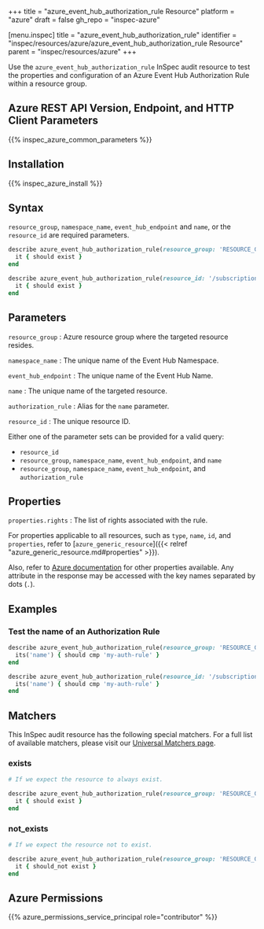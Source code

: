 +++
title = "azure_event_hub_authorization_rule Resource"
platform = "azure"
draft = false
gh_repo = "inspec-azure"

[menu.inspec]
title = "azure_event_hub_authorization_rule"
identifier = "inspec/resources/azure/azure_event_hub_authorization_rule Resource"
parent = "inspec/resources/azure"
+++

Use the `azure_event_hub_authorization_rule` InSpec audit resource to test the properties and configuration of an Azure Event Hub Authorization Rule within a resource group.

## Azure REST API Version, Endpoint, and HTTP Client Parameters

{{% inspec_azure_common_parameters %}}

## Installation

{{% inspec_azure_install %}}

## Syntax

`resource_group`, `namespace_name`, `event_hub_endpoint` and `name`, or the `resource_id` are required parameters.
```ruby
describe azure_event_hub_authorization_rule(resource_group: 'RESOURCE_GROUP', namespace_name: 'EVENT_NAME', event_hub_endpoint: 'HUB_NAME', name: 'AUTH_RULE') do
  it { should exist }
end
```

```ruby
describe azure_event_hub_authorization_rule(resource_id: '/subscriptions/{subscriptionId}/resourceGroups/{resourceGroupName}/providers/Microsoft.EventHub/namespaces/{namespaceName}/eventhubs/{eventHubName}/authorizationRules/{authorizationRuleName}') do
  it { should exist }
end
```

## Parameters

`resource_group`
: Azure resource group where the targeted resource resides.

`namespace_name`
: The unique name of the Event Hub Namespace.

`event_hub_endpoint`
: The unique name of the Event Hub Name.

`name`
: The unique name of the targeted resource.

`authorization_rule`
: Alias for the `name` parameter.

`resource_id`
: The unique resource ID.

Either one of the parameter sets can be provided for a valid query:

- `resource_id`
- `resource_group`, `namespace_name`, `event_hub_endpoint`, and `name`
- `resource_group`, `namespace_name`, `event_hub_endpoint`, and `authorization_rule`

## Properties

`properties.rights`
: The list of rights associated with the rule.

For properties applicable to all resources, such as `type`, `name`, `id`, and `properties`, refer to [`azure_generic_resource`]({{< relref "azure_generic_resource.md#properties" >}}).

Also, refer to [Azure documentation](https://docs.microsoft.com/en-us/rest/api/eventhub/stable/authorization-rules-event-hubs/get-authorization-rule?tabs=HTTP) for other properties available. Any attribute in the response may be accessed with the key names separated by dots (`.`).

## Examples

### Test the name of an Authorization Rule

```ruby
describe azure_event_hub_authorization_rule(resource_group: 'RESOURCE_GROUP', namespace_name: 'EVENT_NAME', event_hub_endpoint: 'HUB_NAME', name: 'AUTH_RULE') do
  its('name') { should cmp 'my-auth-rule' }
end
```

```ruby
describe azure_event_hub_authorization_rule(resource_id: '/subscriptions/{subscriptionId}/resourceGroups/{resourceGroupName}/providers/Microsoft.EventHub/namespaces/{namespaceName}/eventhubs/{eventHubName}/authorizationRules/{authorizationRuleName}') do
  its('name') { should cmp 'my-auth-rule' }
end
```

## Matchers

This InSpec audit resource has the following special matchers. For a full list of available matchers, please visit our [Universal Matchers page](https://docs.chef.io/inspec/matchers/).

### exists

```ruby
# If we expect the resource to always exist.

describe azure_event_hub_authorization_rule(resource_group: 'RESOURCE_GROUP', namespace_name: 'EVENT_NAME', event_hub_endpoint: 'HUB_NAME', name: 'AUTH_RULE') do
  it { should exist }
end
```

### not_exists

```ruby
# If we expect the resource not to exist.

describe azure_event_hub_authorization_rule(resource_group: 'RESOURCE_GROUP', namespace_name: 'EVENT_NAME', event_hub_endpoint: 'HUB_NAME', name: 'AUTH_RULE') do
  it { should_not exist }
end
```

## Azure Permissions

{{% azure_permissions_service_principal role="contributor" %}}
